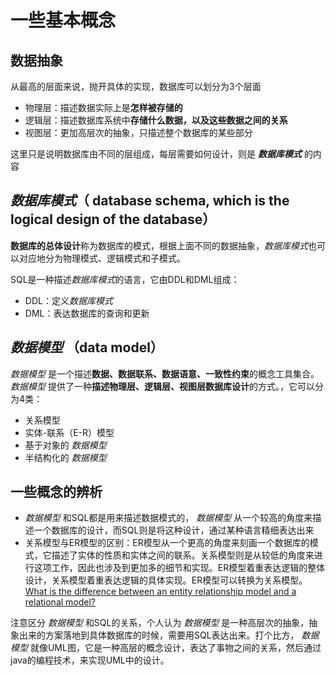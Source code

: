 # 一些基本概念

## 数据抽象
从最高的层面来说，抛开具体的实现，数据库可以划分为3个层面
* 物理层：描述数据实际上是**怎样被存储的**
* 逻辑层：描述数据库系统中**存储什么数据，以及这些数据之间的关系**
* 视图层：更加高层次的抽象，只描述整个数据库的某些部分

这里只是说明数据库由不同的层组成，每层需要如何设计，则是 ***数据库模式*** 的内容

## *数据库模式*（ database schema, which is the logical design of the database）
**数据库的总体设计**称为数据库的模式，根据上面不同的数据抽象，*数据库模式*也可以对应地分为物理模式、逻辑模式和子模式。

SQL是一种描述*数据库模式*的语言，它由DDL和DML组成：
* DDL：定义*数据库模式*
* DML：表达数据库的查询和更新

##  *数据模型* （data model）
 *数据模型* 是一个描述**数据、数据联系、数据语意、一致性约束**的概念工具集合。 *数据模型* 提供了一种**描述物理层、逻辑层、视图层数据库设计**的方式。，它可以分为4类：
* 关系模型
* 实体-联系（E-R）模型
* 基于对象的 *数据模型* 
* 半结构化的 *数据模型* 

## 一些概念的辨析
*  *数据模型* 和SQL都是用来描述数据模式的， *数据模型* 从一个较高的角度来描述一个数据库的设计，而SQL则是将这种设计，通过某种语言精细表达出来
* 关系模型与ER模型的区别：ER模型从一个更高的角度来刻画一个数据库的模式，它描述了实体的性质和实体之间的联系。关系模型则是从较低的角度来进行这项工作，因此也涉及到更加多的细节和实现。ER模型着重表达逻辑的整体设计，关系模型着重表达逻辑的具体实现。ER模型可以转换为关系模型。[What is the difference between an entity relationship model and a relational model?](https://stackoverflow.com/questions/27268711/what-is-the-difference-between-an-entity-relationship-model-and-a-relational-mod)


注意区分 *数据模型* 和SQL的关系，个人认为 *数据模型* 是一种高层次的抽象，抽象出来的方案落地到具体数据库的时候，需要用SQL表达出来。打个比方， *数据模型* 就像UML图，它是一种高层的概念设计，表达了事物之间的关系，然后通过java的编程技术，来实现UML中的设计。

